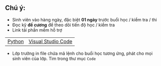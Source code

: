 ## Chú ý:
   * Sinh viên vào hàng ngày, đặc biệt **01 ngày** trước buổi học / kiểm tra / thi
   * Đọc kỹ **đề cương** để theo dõi tiến độ học / kiểm tra
   * Link tải phần mềm hỗ trợ
<table align="center">
  <tr>
    <td><a href="https://www.python.org/downloads/"> Python </a></td>
    <td><a href="https://code.visualstudio.com/download"> Visual Studio Code </a></td>
  </tr>
</table>

  * Lớp trưởng in file chứa mã lệnh cho buổi học tương ứng, phát cho mọi sinh viên của lớp. Tìm trong thư mục `Code`


